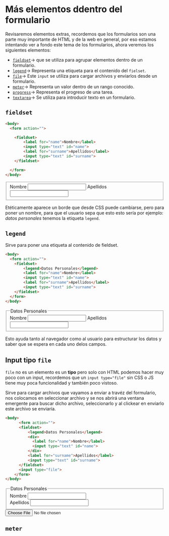# Más elementos ddentro del formulario

Revisaremos elementos extras, recordemos que los formularios son una parte muy importante de HTML y de la web en general, por eso estamos intentando ver a fondo este tema de los formularios, ahora veremos los siguientes elementos:

* [`fieldset`](#fieldset)-> que se utiliza para agrupar elementos dentro de un formulario.
* [`legend`](#legend)-> Representa una etiqueta para el contenido del `fielset`.
* [`file`](#input-tipo-file)-> Este `input` se utiliza para cargar archivos y enviarlos desde un formulario.
* [`meter`](#meter)-> Representa un valor dentro de un rango conocido.
* [`progress`]()-> Representa el progreso de una tarea.
* [`textarea`]()-> Se utiliza para introducir texto en un formulario.

## ``fieldset``
~~~html
<body>
  <form action="">

    <fieldset>
        <label for="name">Nombre</label>
        <input type="text" id="name">
        <label for="surname">Apellidos</label>
        <input type="text" id="surname">    
    </fieldset>

  </form>  
</body>
~~~


<body>
  <form action="">
    <fieldset>
        <label for="name">Nombre</label>
        <input type="text" id="name">
        <label for="surname">Apellidos</label>
        <input type="text" id="surname">    
    </fieldset>
  </form>  
</body>

Etéticamente aparece un borde que desde CSS puede cambiarse, pero para poner un nombre, para que el usuario sepa que esto esto sería por ejemplo: *datos personales* tenemos la etiqueta `legend`.

## ``legend``

Sirve para poner una etiqueta al contenido de fieldset.

~~~html
<body>
  <form action="">
    <fieldset>
        <legend>Datos Personales</legend>
        <label for="name">Nombre</label>
        <input type="text" id="name">
        <label for="surname">Apellidos</label>
        <input type="text" id="surname">    
    </fieldset>
  </form>  
</body>

~~~
<body>
  <form action="">
    <fieldset>
        <legend>Datos Personales</legend>
        <label for="name">Nombre</label>
        <input type="text" id="name">
        <label for="surname">Apellidos</label>
        <input type="text" id="surname">    
    </fieldset>
  </form>  
</body>

Esto ayuda tanto al navegador como al usuario para estructurar los datos y saber que se espera en cada uno delos campos.

## Input tipo `file`

`file` no es un elemento es un **tipo** pero solo con HTML podemos hacer muy poco con un input, recordemos que un ``input type="file"`` sin CSS o JS tiene muy poca funcionalidad y también poco vistoso.

Sirve para cargar archivos que vayamos a enviar a travéz del formulario, nos colocamos en seleccionar archivo y se nos abrirá una ventana emergente para buscar dicho archivo, seleccionarlo y al clickear en enviarlo este archivo se enviaría.

~~~html
<body>
      <form action="">
      <fieldset>
          <legend>Datos Personales</legend>
          <div>
            <label for="name">Nombre</label>
            <input type="text" id="name">
          </div>       
          <label for="surname">Apellidos</label>
          <input type="text" id="surname">    
      </fieldset>
      <input type="file">
    </form> 
</body>
~~~

<body>
      <form action="">
      <fieldset>
          <legend>Datos Personales</legend>
          <div>
            <label for="name">Nombre</label>
            <input type="text" id="name">
          </div>       
          <label for="surname">Apellidos</label>
          <input type="text" id="surname">    
      </fieldset>
      <input type="file">
    </form> 
</body>

## ``meter``

